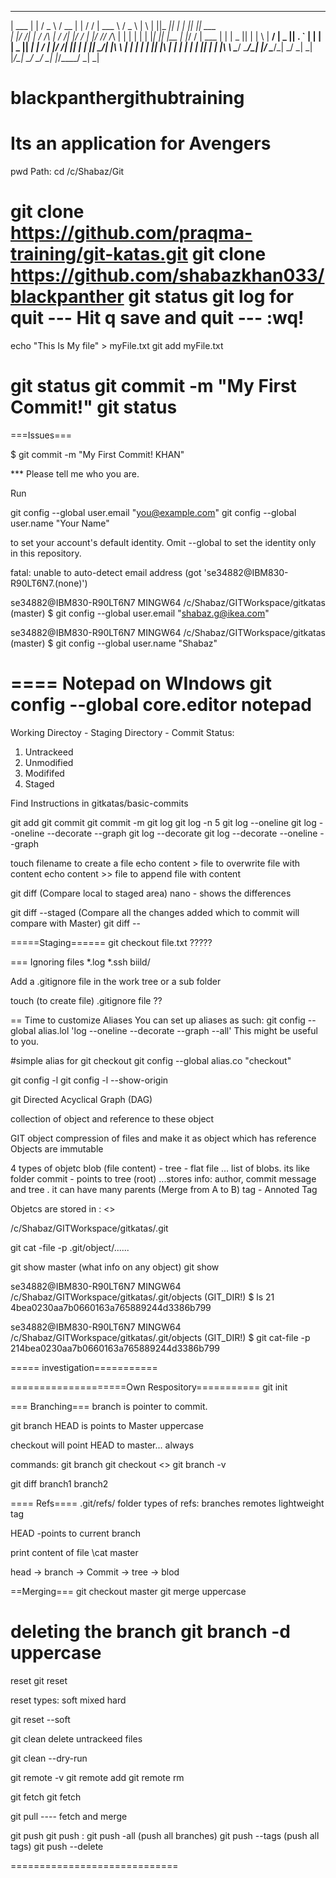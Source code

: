 

______  _       ___   _____  _   __ ______   ___   _   _  _____  _   _  _____ ______ 
| ___ \| |     / _ \ /  __ \| | / / | ___ \ / _ \ | \ | ||_   _|| | | ||  ___|| ___ \
| |_/ /| |    / /_\ \| /  \/| |/ /  | |_/ // /_\ \|  \| |  | |  | |_| || |__  | |_/ /
| ___ \| |    |  _  || |    |    \  |  __/ |  _  || . ` |  | |  |  _  ||  __| |    / 
| |_/ /| |____| | | || \__/\| |\  \ | |    | | | || |\  |  | |  | | | || |___ | |\ \ 
\____/ \_____/\_| |_/ \____/\_| \_/ \_|    \_| |_/\_| \_/  \_/  \_| |_/\____/ \_| \_|
                                                                                     
                                                                                     

# blackpanthergithubtraining
Its an application for Avengers
============================================



pwd
Path:
cd /c/Shabaz/Git

git clone https://github.com/praqma-training/git-katas.git
git clone https://github.com/shabazkhan033/blackpanther
git status
git log
for quit --- Hit  q
save and quit --- :wq!
==
echo "This Is My file" > myFile.txt
git add myFile.txt

git status
git commit -m "My First Commit!"
git status
===

===Issues===

$ git commit -m "My First Commit! KHAN"

*** Please tell me who you are.

Run

  git config --global user.email "you@example.com"
  git config --global user.name "Your Name"

to set your account's default identity.
Omit --global to set the identity only in this repository.

fatal: unable to auto-detect email address (got 'se34882@IBM830-R90LT6N7.(none)')

se34882@IBM830-R90LT6N7 MINGW64 /c/Shabaz/GITWorkspace/gitkatas (master)
$ git config --global user.email "shabaz.g@ikea.com"

se34882@IBM830-R90LT6N7 MINGW64 /c/Shabaz/GITWorkspace/gitkatas (master)
$ git config --global user.name "Shabaz"

====
Notepad on WIndows
git config --global core.editor notepad
===




Working Directoy - Staging Directory - Commit
Status:
1. Untrackeed
2. Unmodified
3. Modififed
4. Staged

Find Instructions in gitkatas/basic-commits

git add
git commit
git commit -m
git log
git log -n 5
git log --oneline
git log --oneline --decorate --graph
git log --decorate
git log --decorate --oneline --graph

touch filename to create a file
echo content > file to overwrite file with content
echo content >> file to append file with content

git diff (Compare local to staged area)
nano <File Name> - shows the differences

git diff --staged (Compare all the changes added which to commit will compare with Master)
git diff --


=====Staging======
git checkout file.txt  ?????


===
Ignoring files
*.log
*.ssh
biild/

Add a .gitignore file in the work tree or a sub folder

touch (to create file)
.gitignore file ??


==
Time to customize
Aliases
You can set up aliases as such: git config --global alias.lol 'log --oneline --decorate --graph --all' This might be useful to you.

#simple alias for git checkout
git config --global alias.co "checkout"


git config -l 
git config -l --show-origin



git
Directed Acyclical Graph (DAG)

collection of object and reference to these object

GIT object
compression of files and make it as object which has reference
Objects are immutable

4 types of objetc
blob (file content) -
tree  - flat file ... list of blobs. its like folder
commit - points to tree (root) ...stores info: author, commit message and tree . it can have many parents (Merge from A to B)
tag - Annoted Tag


Objetcs are stored in : <>


/c/Shabaz/GITWorkspace/gitkatas/.git 

git cat -file -p .git/object/......

git show master  (what info on any object)
git show 



se34882@IBM830-R90LT6N7 MINGW64 /c/Shabaz/GITWorkspace/gitkatas/.git/objects (GIT_DIR!)
$ ls 21
4bea0230aa7b0660163a765889244d3386b799

se34882@IBM830-R90LT6N7 MINGW64 /c/Shabaz/GITWorkspace/gitkatas/.git/objects (GIT_DIR!)
$ git cat-file -p 214bea0230aa7b0660163a765889244d3386b799



===== investigation===========



====================Own Respository===========
git init


=== Branching===
branch is pointer to commit.

git branch 
HEAD is points to Master
uppercase

checkout will point HEAD to master... always


commands:
git branch
git checkout <<branch name>>
git branch -v

git diff branch1 branch2

==== Refs====
.git/refs/ folder
types of refs:
branches
remotes
lightweight tag

HEAD -points to current branch


print content of file 
\cat master 

head -> branch -> Commit -> tree -> blod


==Merging===
git checkout master
git merge uppercase

deleting the branch
git branch -d uppercase
==

reset
git reset <tree-ish>

reset types:
soft
mixed
hard

git reset --soft <tree-ish>

git clean
delete untrackeed files

git clean --dry-run


git remote -v
git remote add <name> <url>
git remote rm <name>

git fetch <remote>
git fetch <remote> <branch>


git pull <remote>  ---- fetch and merge

git push <remote> <branch>
git push <remote> <local-branch>:<remote-branch>
git push <remote> -all (push all branches)
git push <remote> --tags (push all tags)
git push <remote> --delete <branch>
  
  
  =============================
